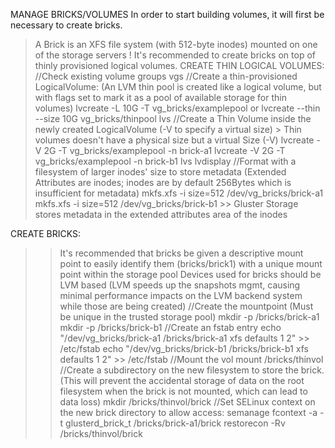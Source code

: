 MANAGE BRICKS/VOLUMES
In order to start building volumes, it will first be necessary to create bricks.
> A Brick is an XFS file system (with 512-byte inodes) mounted on one of the storage servers !
> It's recommended to create bricks on top of thinly provisioned logical volumes.
CREATE THIN LOGICAL VOLUMES:
	//Check existing volume groups
	vgs
	//Create a thin-provisioned LogicalVolume: (An LVM thin pool is created like a logical volume, but with flags set to mark it as a pool of available storage for thin volumes)
	lvcreate -L 10G -T vg_bricks/examplepool
	or
	lvcreate --thin --size 10G vg_bricks/thinpool
	lvs
	//Create a Thin Volume inside the newly created LogicalVolume (-V to specify a virtual size)
	> Thin volumes doesn't have a physical size but a virtual Size (-V)
	lvcreate -V 2G -T vg_bricks/examplepool -n brick-a1
	lvcreate -V 2G -T vg_bricks/examplepool -n brick-b1
	lvs	
	lvdisplay
	//Format with a filesystem of larger inodes' size to store metadata (Extended Attributes are inodes; inodes are by default 256Bytes which is insufficient for metadata)
	mkfs.xfs -i size=512 /dev/vg_bricks/brick-a1
	mkfs.xfs -i size=512 /dev/vg_bricks/brick-b1
	>> Gluster Storage stores metadata in the extended attributes area of the inodes

CREATE BRICKS:
>> It's recommended that bricks be given a descriptive mount point to easily identify them (bricks/brick1) with a unique mount point within the storage pool
>> Devices used for bricks should be LVM based (LVM speeds up the snapshots mgmt, causing minimal performance impacts on the LVM backend system while those are being created)
	//Create the mountpoint (Must be unique in the trusted storage pool)
	mkdir -p /bricks/brick-a1
	mkdir -p /bricks/brick-b1
	//Create an fstab entry
	echo "/dev/vg_bricks/brick-a1 /bricks/brick-a1 xfs defaults 1 2" >> /etc/fstab
	echo "/dev/vg_bricks/brick-b1 /bricks/brick-b1 xfs defaults 1 2" >> /etc/fstab
	//Mount the vol
	mount /bricks/thinvol
	//Create a subdirectory on the new filesystem to store the brick. (This will prevent the accidental storage of data on the root filesystem when the brick is not mounted, which can lead to data loss)
	mkdir /bricks/thinvol/brick
	//Set SELinux context on the new brick directory to allow access:
	semanage fcontext -a -t glusterd_brick_t /bricks/brick-a1/brick
	restorecon -Rv /bricks/thinvol/brick
